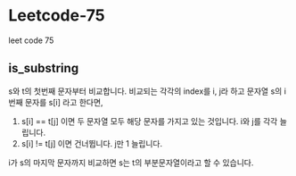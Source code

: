 # Leetcode-75
leet code 75
## is_substring

s와 t의 첫번째 문자부터 비교합니다. 비교되는 각각의 index를 i, j라 하고 문자열 s의 i번째 문자를 s[i] 라고 한다면,
1. s[i] == t[j] 이면 두 문자열 모두 해당 문자를 가지고 있는 것입니다. i와 j를 각각 늘립니다.
2. s[i] != t[j] 이면 건너뜁니다. j만 1 늘립니다.

i가 s의 마지막 문자까지 비교하면 s는 t의 부분문자열이라고 할 수 있습니다.
